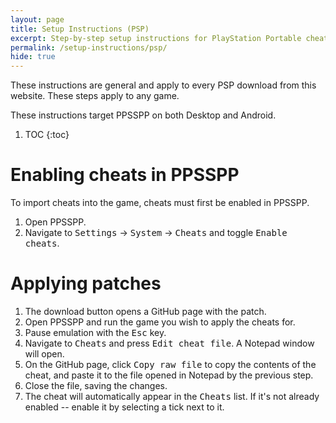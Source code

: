 ```yaml
---
layout: page
title: Setup Instructions (PSP)
excerpt: Step-by-step setup instructions for PlayStation Portable cheats.
permalink: /setup-instructions/psp/
hide: true
---
```


These instructions are general and apply to every PSP download from this website.
These steps apply to any game.

These instructions target PPSSPP on both Desktop and Android.

1. TOC
{:toc}

# Enabling cheats in PPSSPP

To import cheats into the game, cheats must first be enabled in PPSSPP.
1. Open PPSSPP.
2. Navigate to <kbd><samp>Settings</samp></kbd> &rarr; <kbd><samp>System</samp></kbd> &rarr; <kbd><samp>Cheats</samp></kbd> and toggle <kbd><samp>Enable cheats</samp></kbd>.

# Applying patches

1. The download button opens a GitHub page with the patch.
2. Open PPSSPP and run the game you wish to apply the cheats for.
3. Pause emulation with the <kbd>Esc</kbd> key.
3. Navigate to <kbd><samp>Cheats</samp></kbd> and press <kbd><samp>Edit cheat file</samp></kbd>. A Notepad window will open.
4. On the GitHub page, click <kbd><samp><i class='far fa-clone'></i> Copy raw file</samp></kbd> to copy the contents of the cheat,
   and paste it to the file opened in Notepad by the previous step.
5. Close the file, saving the changes.
6. The cheat will automatically appear in the <kbd><samp>Cheats</samp></kbd> list. If it's not already enabled -- enable it by selecting a tick next to it.
